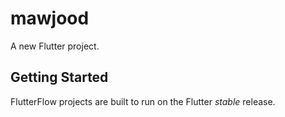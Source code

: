 # mawjood

A new Flutter project.

## Getting Started

FlutterFlow projects are built to run on the Flutter _stable_ release.
